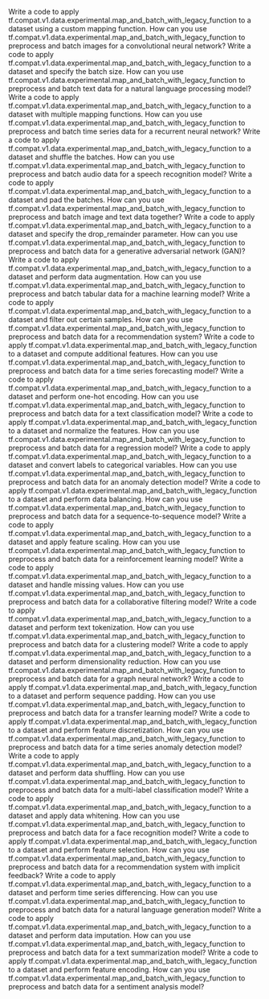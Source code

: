 Write a code to apply tf.compat.v1.data.experimental.map_and_batch_with_legacy_function to a dataset using a custom mapping function.
How can you use tf.compat.v1.data.experimental.map_and_batch_with_legacy_function to preprocess and batch images for a convolutional neural network?
Write a code to apply tf.compat.v1.data.experimental.map_and_batch_with_legacy_function to a dataset and specify the batch size.
How can you use tf.compat.v1.data.experimental.map_and_batch_with_legacy_function to preprocess and batch text data for a natural language processing model?
Write a code to apply tf.compat.v1.data.experimental.map_and_batch_with_legacy_function to a dataset with multiple mapping functions.
How can you use tf.compat.v1.data.experimental.map_and_batch_with_legacy_function to preprocess and batch time series data for a recurrent neural network?
Write a code to apply tf.compat.v1.data.experimental.map_and_batch_with_legacy_function to a dataset and shuffle the batches.
How can you use tf.compat.v1.data.experimental.map_and_batch_with_legacy_function to preprocess and batch audio data for a speech recognition model?
Write a code to apply tf.compat.v1.data.experimental.map_and_batch_with_legacy_function to a dataset and pad the batches.
How can you use tf.compat.v1.data.experimental.map_and_batch_with_legacy_function to preprocess and batch image and text data together?
Write a code to apply tf.compat.v1.data.experimental.map_and_batch_with_legacy_function to a dataset and specify the drop_remainder parameter.
How can you use tf.compat.v1.data.experimental.map_and_batch_with_legacy_function to preprocess and batch data for a generative adversarial network (GAN)?
Write a code to apply tf.compat.v1.data.experimental.map_and_batch_with_legacy_function to a dataset and perform data augmentation.
How can you use tf.compat.v1.data.experimental.map_and_batch_with_legacy_function to preprocess and batch tabular data for a machine learning model?
Write a code to apply tf.compat.v1.data.experimental.map_and_batch_with_legacy_function to a dataset and filter out certain samples.
How can you use tf.compat.v1.data.experimental.map_and_batch_with_legacy_function to preprocess and batch data for a recommendation system?
Write a code to apply tf.compat.v1.data.experimental.map_and_batch_with_legacy_function to a dataset and compute additional features.
How can you use tf.compat.v1.data.experimental.map_and_batch_with_legacy_function to preprocess and batch data for a time series forecasting model?
Write a code to apply tf.compat.v1.data.experimental.map_and_batch_with_legacy_function to a dataset and perform one-hot encoding.
How can you use tf.compat.v1.data.experimental.map_and_batch_with_legacy_function to preprocess and batch data for a text classification model?
Write a code to apply tf.compat.v1.data.experimental.map_and_batch_with_legacy_function to a dataset and normalize the features.
How can you use tf.compat.v1.data.experimental.map_and_batch_with_legacy_function to preprocess and batch data for a regression model?
Write a code to apply tf.compat.v1.data.experimental.map_and_batch_with_legacy_function to a dataset and convert labels to categorical variables.
How can you use tf.compat.v1.data.experimental.map_and_batch_with_legacy_function to preprocess and batch data for an anomaly detection model?
Write a code to apply tf.compat.v1.data.experimental.map_and_batch_with_legacy_function to a dataset and perform data balancing.
How can you use tf.compat.v1.data.experimental.map_and_batch_with_legacy_function to preprocess and batch data for a sequence-to-sequence model?
Write a code to apply tf.compat.v1.data.experimental.map_and_batch_with_legacy_function to a dataset and apply feature scaling.
How can you use tf.compat.v1.data.experimental.map_and_batch_with_legacy_function to preprocess and batch data for a reinforcement learning model?
Write a code to apply tf.compat.v1.data.experimental.map_and_batch_with_legacy_function to a dataset and handle missing values.
How can you use tf.compat.v1.data.experimental.map_and_batch_with_legacy_function to preprocess and batch data for a collaborative filtering model?
Write a code to apply tf.compat.v1.data.experimental.map_and_batch_with_legacy_function to a dataset and perform text tokenization.
How can you use tf.compat.v1.data.experimental.map_and_batch_with_legacy_function to preprocess and batch data for a clustering model?
Write a code to apply tf.compat.v1.data.experimental.map_and_batch_with_legacy_function to a dataset and perform dimensionality reduction.
How can you use tf.compat.v1.data.experimental.map_and_batch_with_legacy_function to preprocess and batch data for a graph neural network?
Write a code to apply tf.compat.v1.data.experimental.map_and_batch_with_legacy_function to a dataset and perform sequence padding.
How can you use tf.compat.v1.data.experimental.map_and_batch_with_legacy_function to preprocess and batch data for a transfer learning model?
Write a code to apply tf.compat.v1.data.experimental.map_and_batch_with_legacy_function to a dataset and perform feature discretization.
How can you use tf.compat.v1.data.experimental.map_and_batch_with_legacy_function to preprocess and batch data for a time series anomaly detection model?
Write a code to apply tf.compat.v1.data.experimental.map_and_batch_with_legacy_function to a dataset and perform data shuffling.
How can you use tf.compat.v1.data.experimental.map_and_batch_with_legacy_function to preprocess and batch data for a multi-label classification model?
Write a code to apply tf.compat.v1.data.experimental.map_and_batch_with_legacy_function to a dataset and apply data whitening.
How can you use tf.compat.v1.data.experimental.map_and_batch_with_legacy_function to preprocess and batch data for a face recognition model?
Write a code to apply tf.compat.v1.data.experimental.map_and_batch_with_legacy_function to a dataset and perform feature selection.
How can you use tf.compat.v1.data.experimental.map_and_batch_with_legacy_function to preprocess and batch data for a recommendation system with implicit feedback?
Write a code to apply tf.compat.v1.data.experimental.map_and_batch_with_legacy_function to a dataset and perform time series differencing.
How can you use tf.compat.v1.data.experimental.map_and_batch_with_legacy_function to preprocess and batch data for a natural language generation model?
Write a code to apply tf.compat.v1.data.experimental.map_and_batch_with_legacy_function to a dataset and perform data imputation.
How can you use tf.compat.v1.data.experimental.map_and_batch_with_legacy_function to preprocess and batch data for a text summarization model?
Write a code to apply tf.compat.v1.data.experimental.map_and_batch_with_legacy_function to a dataset and perform feature encoding.
How can you use tf.compat.v1.data.experimental.map_and_batch_with_legacy_function to preprocess and batch data for a sentiment analysis model?